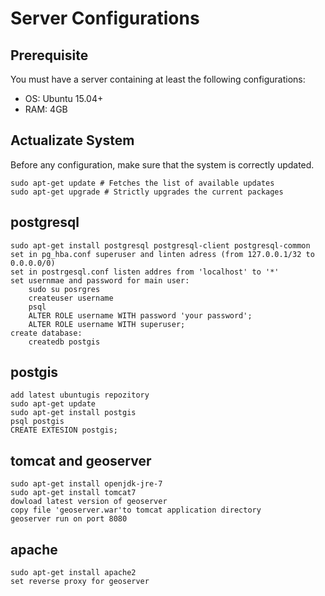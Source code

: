 <h1>Server Configurations</h1>

<h2>Prerequisite</h2>

<p>You must have a server containing at least the following configurations:<ul>
	<li>OS: Ubuntu 15.04+</li>
	<li>RAM: 4GB</li>
</ul></p>

<h2>Actualizate System</h2>
<p>Before any configuration, make sure that the system is correctly updated.</p>
<code>sudo apt-get update # Fetches the list of available updates</code><br>
<code>sudo apt-get upgrade # Strictly upgrades the current packages</code>
</code>

postgresql
-----------
	sudo apt-get install postgresql postgresql-client postgresql-common
	set in pg_hba.conf superuser and linten adress (from 127.0.0.1/32 to 0.0.0.0/0)
	set in postrgesql.conf listen addres from 'localhost' to '*'
	set usernmae and password for main user:
		sudo su posrgres
		createuser username
		psql
		ALTER ROLE username WITH password 'your password';
		ALTER ROLE username WITH superuser;
	create database:
		createdb postgis
postgis
---------
	add latest ubuntugis repozitory
	sudo apt-get update
	sudo apt-get install postgis
	psql postgis
	CREATE EXTESION postgis;

tomcat and geoserver
---------------------
	sudo apt-get install openjdk-jre-7
	sudo apt-get install tomcat7
	dowload latest version of geoserver
	copy file 'geoserver.war'to tomcat application directory
	geoserver run on port 8080
apache
-------
	sudo apt-get install apache2
	set reverse proxy for geoserver
	


